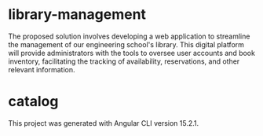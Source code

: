 # library-management
The proposed solution involves developing a web application to streamline the management of our engineering school's library. This digital platform will provide administrators with the tools to oversee user accounts and book inventory, facilitating the tracking of availability, reservations, and other relevant information.
# catalog 
This project was generated with Angular CLI version 15.2.1.



